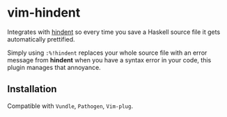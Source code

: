 # vim-hindent

Integrates with [hindent](https://github.com/chrisdone/hindent) so every time
you save a Haskell source file it gets automatically prettified.

Simply using `:%!hindent` replaces your whole source file with an error message
from **hindent** when you have a syntax error in your code, this plugin manages
that annoyance.


## Installation

Compatible with `Vundle`, `Pathogen`, `Vim-plug`.
